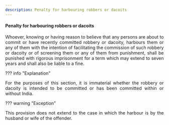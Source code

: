 ```yaml
---
description: Penalty for harbouring robbers or dacoits
---
```


#### Penalty for harbouring robbers or dacoits
<div style="text-align: justify">

Whoever, knowing or having reason to believe that any persons are about to commit or have recently committed robbery or dacoity, harbours them or any of them with the intention of facilitating the commission of such robbery or dacoity or of screening them or any of them from punishment, shall be punished with rigorous imprisonment for a term which may extend to seven years and shall also be liable to a fine.

</div>

??? info "Explanation"
    <div style="text-align: justify"> For the purposes of this section, it is immaterial whether the robbery or dacoity is intended to be committed or has been committed within or without India.

??? warning "Exception"
    <div style="text-align: justify"> This provision does not extend to the case in which the harbour is by the husband or wife of the offender.
